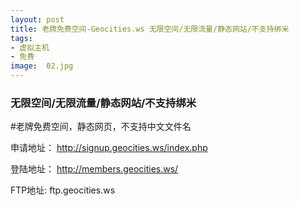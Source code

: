 ```yaml
---
layout: post
title: 老牌免费空间-Geocities.ws 无限空间/无限流量/静态网站/不支持绑米
tags:
- 虚拟主机
- 免费
image:  02.jpg
---
```


### 无限空间/无限流量/静态网站/不支持绑米

#老牌免费空间，静态网页，不支持中文文件名

申请地址：
http://signup.geocities.ws/index.php

登陆地址：
http://members.geocities.ws/

FTP地址: 
ftp.geocities.ws